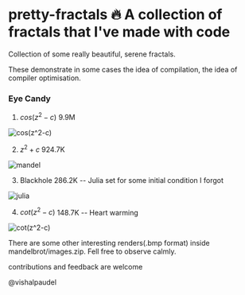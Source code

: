 # pretty-fractals 🔥 A collection of fractals that I've made with code

Collection of some really beautiful, serene fractals.

These demonstrate in some cases the idea of compilation, the idea of compiler optimisation.

### Eye Candy

1. $cos(z^2 - c)$ 9.9M

![cos(z^2-c)](https://github.com/user-attachments/assets/b1e70846-143b-46fa-a3f6-f502e5cdfe82)

2. $z^2 + c$ 924.7K

![mandel](https://github.com/user-attachments/assets/9c68bc7a-b56a-4650-93b4-9821be05b1c2)

3. Blackhole 286.2K -- Julia set for some initial condition I forgot

![julia](https://github.com/user-attachments/assets/02694d1b-f459-477b-813c-f3678512cc9c)

4. $cot(z^2-c)$ 148.7K -- Heart warming

![cot(z^2-c)](https://github.com/user-attachments/assets/8a68e351-eb62-42cc-8cd4-52edcf808d53)

There are some other interesting renders(.bmp format) inside mandelbrot/images.zip. Fell free to observe calmly.

contributions and feedback are welcome

@vishalpaudel
